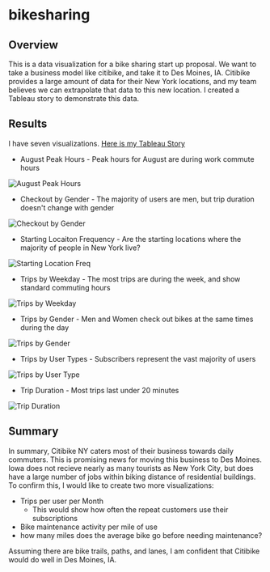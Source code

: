 # bikesharing

## Overview

This is a data visualization for a bike sharing start up proposal. We want to take a business model like citibike, and take it to Des Moines, IA. 
Citibike provides a large amount of data for their New York locations, and my team believes we can extrapolate that data to this new location. I created a Tableau story to demonstrate this data.

## Results

I have seven visualizations. [Here is my Tableau Story](https://public.tableau.com/app/profile/casey.kotowski/viz/bikesharing_challenge_16246512321000/Citibike-AugustinNewYork)

* August Peak Hours - Peak hours for August are during work commute hours

![August Peak Hours](https://github.com/caseykotowski/bikesharing/blob/main/Images/august_peak_hours.png)

* Checkout by Gender - The majority of users are men, but trip duration doesn't change with gender

![Checkout by Gender](https://github.com/caseykotowski/bikesharing/blob/main/Images/Checkout_by_gender.png)

* Starting Locaiton Frequency - Are the starting locations where the majority of people in New York live?

![Starting Location Freq](https://github.com/caseykotowski/bikesharing/blob/main/Images/starting_locations.png)

* Trips by Weekday - The most trips are during the week, and show standard commuting hours

![Trips by Weekday](https://github.com/caseykotowski/bikesharing/blob/main/Images/Trip_by_weekday_by_hour.png)

* Trips by Gender - Men and Women check out bikes at the same times during the day

![Trips by Gender](https://github.com/caseykotowski/bikesharing/blob/main/Images/Trips_by_gender.png)

* Trips by User Types - Subscribers represent the vast majority of users

![Trips by User Type](https://github.com/caseykotowski/bikesharing/blob/main/Images/user_types.png)

* Trip Duration - Most trips last under 20 minutes

![Trip Duration](https://github.com/caseykotowski/bikesharing/blob/main/Images/trip_duration.png)


## Summary

In summary, Citibike NY caters most of their business towards daily commuters. This is promising news for moving this business to Des Moines. Iowa does not recieve nearly as many tourists as New York City, but does have a large number of jobs within biking distance of residential buildings. To confirm this, I would like to create two more visualizations:

* Trips per user per Month
  *  This would show how often the repeat customers use their subscriptions
*  Bike maintenance activity per mile of use
  *   how many miles does the average bike go before needing maintenance? 

Assuming there are bike trails, paths, and lanes, I am confident that Citibike would do well in Des Moines, IA. 
